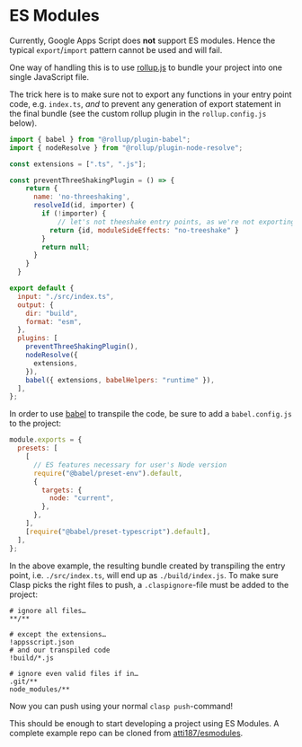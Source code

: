 # ES Modules

Currently, Google Apps Script does **not** support ES modules. Hence the typical `export`/`import` pattern cannot be used and will fail.

One way of handling this is to use [rollup.js](https://rollupjs.org/) to bundle your project into one single JavaScript file.

The trick here is to make sure not to export any functions in your entry point code, e.g. `index.ts`, _and_ to prevent any generation of export statement in the final bundle (see the custom rollup plugin in the `rollup.config.js` below).

```js
import { babel } from "@rollup/plugin-babel";
import { nodeResolve } from "@rollup/plugin-node-resolve";

const extensions = [".ts", ".js"];

const preventThreeShakingPlugin = () => {
    return {
      name: 'no-threeshaking',
      resolveId(id, importer) {
        if (!importer) {
            // let's not theeshake entry points, as we're not exporting anything in Apps Script files
          return {id, moduleSideEffects: "no-treeshake" }
        }
        return null;
      }
    }
  }

export default {
  input: "./src/index.ts",
  output: {
    dir: "build",
    format: "esm",
  },
  plugins: [
    preventThreeShakingPlugin(),
    nodeResolve({
      extensions,
    }),
    babel({ extensions, babelHelpers: "runtime" }),
  ],
};
```

In order to use [babel](https://babeljs.io/) to transpile the code, be sure to add a `babel.config.js` to the project:

```js
module.exports = {
  presets: [
    [
      // ES features necessary for user's Node version
      require("@babel/preset-env").default,
      {
        targets: {
          node: "current",
        },
      },
    ],
    [require("@babel/preset-typescript").default],
  ],
};
```

In the above example, the resulting bundle created by transpiling the entry point, i.e. `./src/index.ts`, will end up as `./build/index.js`. To make sure Clasp picks the right files to push, a `.claspignore`-file must be added to the project:

```ignore
# ignore all files…
**/**

# except the extensions…
!appsscript.json
# and our transpiled code
!build/*.js

# ignore even valid files if in…
.git/**
node_modules/**
```

Now you can push using your normal `clasp push`-command!

This should be enough to start developing a project using ES Modules. A complete example repo can be cloned from [atti187/esmodules](https://github.com/atti187/esmodules).